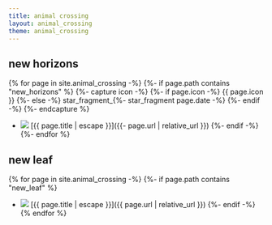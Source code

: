 ```yaml
---
title: animal crossing
layout: animal_crossing
theme: animal_crossing
---
```


<!-- TODO: sort lists -->

## new horizons
{% for page in site.animal_crossing -%}
  {%- if page.path contains "new_horizons" %}
    {%- capture icon -%}
      {%- if page.icon -%}
        {{ page.icon }}
      {%- else -%}
        star_fragment_{%- star_fragment page.date -%}
      {%- endif -%}
    {%- endcapture %}
- <img src="/assets/images/page_icons/animal_crossing/{{ icon }}.png" class="page-icon"> [{{ page.title | escape }}]({{- page.url | relative_url }})
  {%- endif -%}
{%- endfor %}

## new leaf
{% for page in site.animal_crossing -%}
  {%- if page.path contains "new_leaf" %}
- <img src="/assets/images/page_icons/animal_crossing/{{ page.icon }}.png" class="page-icon"> [{{ page.title | escape }}]({{ page.url | relative_url }})
  {%- endif -%}
{% endfor %}